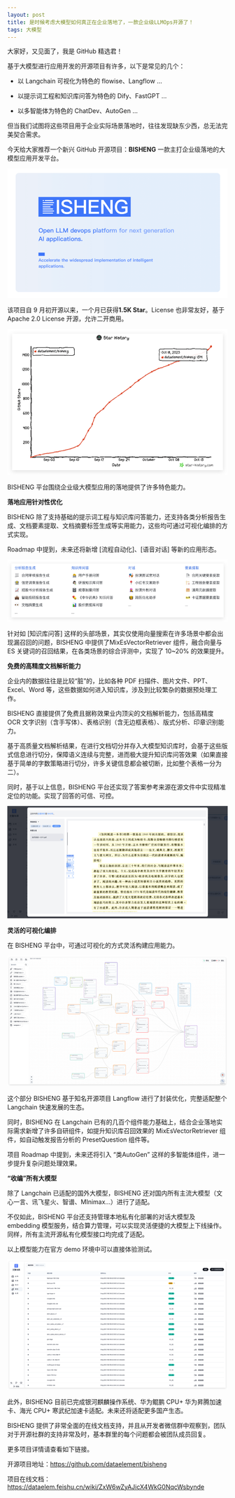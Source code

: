 ```yaml
---
layout: post
title: 是时候考虑大模型如何真正在企业落地了，一款企业级LLMOps开源了！
tags: 大模型
---
```


大家好，又见面了，我是 GitHub 精选君！

基于大模型进行应用开发的开源项目有许多，以下是常见的几个：

* 以 Langchain 可视化为特色的 flowise、Langflow ...

* 以提示词工程和知识库问答为特色的 Dify、FastGPT ...

* 以多智能体为特色的 ChatDev、AutoGen ...

但当我们试图将这些项目用于企业实际场景落地时，往往发现缺东少西，总无法完美契合需求。

今天给大家推荐一个新兴 GitHub 开源项目：**BISHENG** 一款主打企业级落地的大模型应用开发平台。

![](https://raw.githubusercontent.com/ZhuPeng/pic/master/images/compress_1.png)

该项目自 9 月初开源以来，一个月已获得**1.5K Star**。License 也非常友好，基于 Apache 2.0 License 开源，允许二开商用。

![](https://raw.githubusercontent.com/ZhuPeng/pic/master/images/compress_2.png)

BISHENG 平台围绕企业级大模型应用的落地提供了许多特色能力。

**落地应用针对性优化**

BISHENG 除了支持基础的提示词工程与知识库问答能力，还支持各类分析报告生成、文档要素提取、文档摘要标签生成等实用能力，这些均可通过可视化编排的方式实现。

Roadmap 中提到，未来还将新增 [流程自动化]、[语音对话] 等新的应用形态。

![](https://raw.githubusercontent.com/ZhuPeng/pic/master/images/compress_3.png)

针对如 [知识库问答] 这样的头部场景，其实仅使用向量搜索在许多场景中都会出现漏召回的问题，BISHENG 中提供了MixEsVectorRetriever 组件，融合向量与 ES 关键词的召回结果，在各类场景的综合评测中，实现了 10~20% 的效果提升。

**免费的高精度文档解析能力**

企业内的数据往往是比较“脏”的，比如各种 PDF 扫描件、图片文件、PPT、Excel、Word 等，这些数据如何进入知识库，涉及到比较繁杂的数据预处理工作。

BISHENG 直接提供了免费且据称效果业内顶尖的文档解析能力，包括高精度 OCR 文字识别（含手写体）、表格识别（含无边框表格）、版式分析、印章识别能力。

基于高质量文档解析结果，在进行文档切分并存入大模型知识库时，会基于这些版式信息进行切分，保障语义连续与完整，进而极大提升知识库问答效果（如果直接基于简单的字数策略进行切分，许多关键信息都会被切断，比如整个表格一分为二）。

同时，基于以上信息，BISHENG 平台还实现了答案参考来源在源文件中实现精准定位的功能。实现了回答的可信、可控。

![](https://raw.githubusercontent.com/ZhuPeng/pic/master/images/compress_4.png)

**灵活的可视化编排**

在 BISHENG 平台中，可通过可视化的方式灵活构建应用能力。

![](https://raw.githubusercontent.com/ZhuPeng/pic/master/images/compress_5.png)

这个部分 BISHENG 基于知名开源项目 Langflow 进行了封装优化，完整适配整个 Langchain 快速发展的生态。

同时，BISHENG 在 Langchain 已有的几百个组件能力基础上，结合企业落地实际需求新增了许多自研组件，如提升知识库召回效果的 MixEsVectorRetriever 组件，如自动触发报告分析的 PresetQuestion 组件等。

项目 Roadmap 中提到，未来还将引入 “类AutoGen” 这样的多智能体组件，进一步提升复杂问题处理效果。

**“收编”所有大模型**

除了 Langchain 已适配的国外大模型，BISHENG 还对国内所有主流大模型（文心一言、讯飞星火、智谱、MInimax...）进行了适配。

不仅如此，BISHENG 平台还支持管理本地私有化部署的对话大模型及 embedding 模型服务，结合算力管理，可以实现灵活便捷的大模型上下线操作。同样，所有主流开源私有化模型接口均完成了适配。

以上模型能力在官方 demo 环境中可以直接体验测试。

![](https://raw.githubusercontent.com/ZhuPeng/pic/master/images/compress_6.png)

此外，BISHENG 目前已完成银河麒麟操作系统、华为鲲鹏 CPU+ 华为昇腾加速卡、海光 CPU+ 寒武纪加速卡适配。未来还将适配更多国产生态。

BISHENG 提供了非常全面的在线文档支持，并且从开发者微信群中观察到，团队对于开源社群的支持非常及时，基本群里的每个问题都会被团队成员回复。

更多项目详情请查看如下链接。

开源项目地址：https://github.com/dataelement/bisheng

项目在线文档：https://dataelem.feishu.cn/wiki/ZxW6wZyAJicX4WkG0NqcWsbynde
